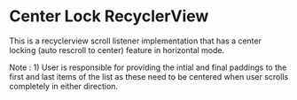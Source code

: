 # Center Lock RecyclerView

This is a recyclerview scroll listener implementation that has a center locking (auto rescroll to center) feature in horizontal mode.

 
 
 Note : 1) User is responsible for providing the intial and final paddings to the first and last items of the list as these need to be centered when user scrolls completely in either direction.
        
        
